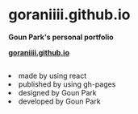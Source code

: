 # goraniiii.github.io

<b>Goun Park's personal portfolio</b>

<b>[goraniiii.github.io](http://goraniiii.github.io)</b>

## 

<li>made by using react</li>
<li>published by using gh-pages</li>

<li> designed by Goun Park </li>
<li> developed by Goun Park </li>
